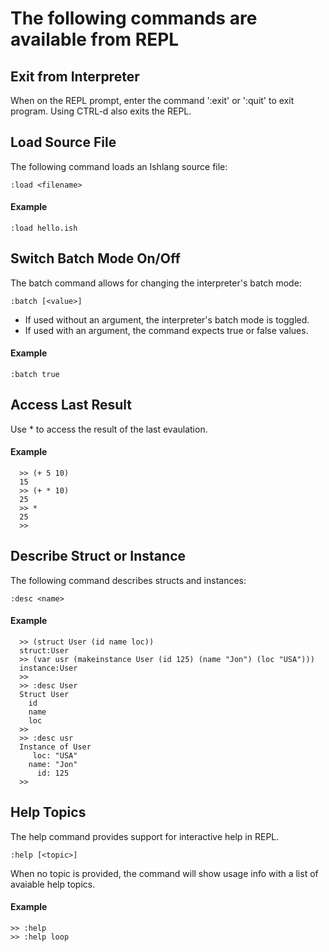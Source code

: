 # The following commands are available from REPL

## Exit from Interpreter

When on the REPL prompt, enter the command ':exit' or ':quit' to exit program.
Using CTRL-d also exits the REPL.

## Load Source File

The following command loads an Ishlang source file:
```
:load <filename>
```

#### Example
```
:load hello.ish
```

## Switch Batch Mode On/Off

The batch command allows for changing the interpreter's batch mode:
```
:batch [<value>]
```

* If used without an argument, the interpreter's batch mode is toggled.
* If used with an argument, the command expects true or false values.

#### Example
```
:batch true
```

## Access Last Result

Use * to access the result of the last evaulation.

#### Example
```
  >> (+ 5 10)
  15
  >> (+ * 10)
  25
  >> *
  25
  >> 
```

## Describe Struct or Instance

The following command describes structs and instances:
```
:desc <name>
```

#### Example
```
  >> (struct User (id name loc))
  struct:User
  >> (var usr (makeinstance User (id 125) (name "Jon") (loc "USA")))
  instance:User
  >> 
  >> :desc User
  Struct User
    id
    name
    loc
  >> 
  >> :desc usr
  Instance of User
     loc: "USA"
    name: "Jon"
      id: 125
  >> 
```

## Help Topics

The help command provides support for interactive help in REPL.
```
:help [<topic>]
```

When no topic is provided, the command will show usage info with
a list of avaiable help topics.

#### Example
```
>> :help
>> :help loop
```
